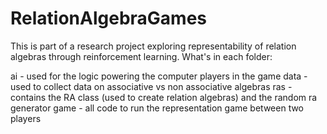 # RelationAlgebraGames
 
This is part of a research project exploring representability of relation algebras through reinforcement learning. What's in each folder:

ai - used for the logic powering the computer players in the game
data - used to collect data on associative vs non associative algebras
ras - contains the RA class (used to create relation algebras) and the random ra generator
game - all code to run the representation game between two players